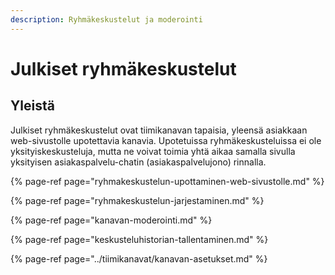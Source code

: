 ```yaml
---
description: Ryhmäkeskustelut ja moderointi
---
```


# Julkiset ryhmäkeskustelut

## Yleistä

Julkiset ryhmäkeskustelut ovat tiimikanavan tapaisia, yleensä asiakkaan web-sivustolle upotettavia kanavia. Upotetuissa ryhmäkeskusteluissa ei ole yksityiskeskusteluja, mutta ne voivat toimia yhtä aikaa samalla sivulla yksityisen asiakaspalvelu-chatin \(asiakaspalvelujono\) rinnalla.

{% page-ref page="ryhmakeskustelun-upottaminen-web-sivustolle.md" %}

{% page-ref page="ryhmakeskustelun-jarjestaminen.md" %}

{% page-ref page="kanavan-moderointi.md" %}

{% page-ref page="keskusteluhistorian-tallentaminen.md" %}

{% page-ref page="../tiimikanavat/kanavan-asetukset.md" %}

